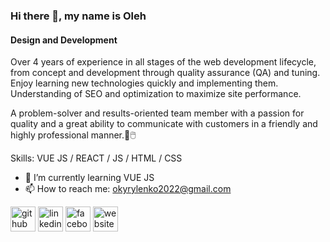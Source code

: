
### Hi there 👋, my name is Oleh
#### Design and Development


Over 4 years of experience in all stages of the web development lifecycle, from concept and development through quality assurance (QA) and tuning. Enjoy learning new technologies quickly and implementing them. Understanding of SEO and optimization to maximize site performance.

A problem-solver and results-oriented team member with a passion for quality and a great ability to communicate with customers in a friendly and highly professional manner.💽🖱️

Skills: VUE JS / REACT / JS / HTML / CSS

- 🌱 I’m currently learning VUE JS
- 📫 How to reach me: okyrylenko2022@gmail.com


[<img src='https://cdn.jsdelivr.net/npm/simple-icons@3.0.1/icons/github.svg' alt='github' height='40'>](https://github.com/o-k-88)  [<img src='https://cdn.jsdelivr.net/npm/simple-icons@3.0.1/icons/linkedin.svg' alt='linkedin' height='40'>](https://www.linkedin.com/in/oleh-kyrylenko-155743146/)  [<img src='https://cdn.jsdelivr.net/npm/simple-icons@3.0.1/icons/facebook.svg' alt='facebook' height='40'>](https://www.facebook.com/100000201188910)  [<img src='https://cdn.jsdelivr.net/npm/simple-icons@3.0.1/icons/icloud.svg' alt='website' height='40'>](https://olehkyrylenko.tk/)


